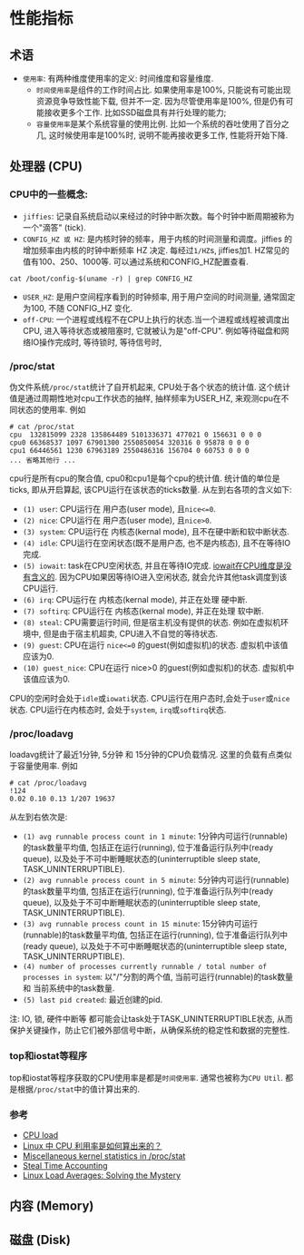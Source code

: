 # 性能指标

## 术语

- `使用率`: 有两种维度使用率的定义: 时间维度和容量维度. 
  - `时间使用率`是组件的工作时间占比. 如果使用率是100%, 只能说有可能出现资源竞争导致性能下载, 但并不一定. 因为尽管使用率是100%, 但是仍有可能接收更多个工作. 比如SSD磁盘具有并行处理的能力; 
  - `容量使用率`是某个系统容量的使用比例. 比如一个系统的吞吐使用了百分之几, 这时候使用率是100%时, 说明不能再接收更多工作, 性能将开始下降. 

## 处理器 (CPU)

### CPU中的一些概念:

- `jiffies`: 记录自系统启动以来经过的时钟中断次数。每个时钟中断周期被称为一个"滴答" (tick). 
- `CONFIG_HZ 或 HZ`: 是内核时钟的频率，用于内核的时间测量和调度。jiffies 的增加频率由内核的时钟中断频率 HZ 决定. 每经过`1/HZ`s, jiffies加1. HZ常见的值有100、250、1000等. 可以通过系统和CONFIG_HZ配置查看.
```shell
cat /boot/config-$(uname -r) | grep CONFIG_HZ
```
- `USER_HZ`: 是用户空间程序看到的时钟频率, 用于用户空间的时间测量, 通常固定为100, 不随 CONFIG_HZ 变化.
- `off-CPU`: 一个进程或线程不在CPU上执行的状态.当一个进程或线程被调度出CPU, 进入等待状态或被阻塞时, 它就被认为是"off-CPU". 例如等待磁盘和网络IO操作完成时, 等待锁时, 等待信号时, 

### /proc/stat

伪文件系统`/proc/stat`统计了自开机起来, CPU处于各个状态的统计值. 这个统计值是通过周期性地对cpu工作状态的抽样, 抽样频率为USER_HZ, 来观测cpu在不同状态的使用率. 例如

```shell
# cat /proc/stat
cpu  132815099 2328 135864489 5101336371 477021 0 156631 0 0 0
cpu0 66368537 1097 67901300 2550850054 320316 0 95878 0 0 0
cpu1 66446561 1230 67963189 2550486316 156704 0 60753 0 0 0
... 省略其他行 ...
```

cpu行是所有cpu的聚合值, cpu0和cpu1是每个cpu的统计值. 统计值的单位是ticks, 即从开启算起, 该CPU运行在该状态的ticks数量. 从左到右各项的含义如下:

- `(1) user`: CPU运行在 用户态(user mode), 且`nice<=0`.
- `(2) nice`: CPU运行在 用户态(user mode), 且`nice>0`.
- `(3) system`: CPU运行在 内核态(kernal mode), 且不在硬中断和软中断状态.
- `(4) idle`: CPU运行在空闲状态(既不是用户态, 也不是内核态), 且不在等待IO完成.
- `(5) iowait`: task在CPU空闲状态, 并且在等待IO完成. [iowait在CPU维度是没有含义的](https://docs.kernel.org/filesystems/proc.html#miscellaneous-kernel-statistics-in-proc-stat). 因为CPU如果因等待IO进入空闲状态, 就会允许其他task调度到该CPU运行.
- `(6) irq`: CPU运行在 内核态(kernal mode), 并正在处理 硬中断.
- `(7) softirq`: CPU运行在 内核态(kernal mode), 并正在处理 软中断.
- `(8) steal`: CPU需要运行时间, 但是宿主机没有提供的状态. 例如在虚拟机环境中, 但是由于宿主机超卖, CPU进入不自觉的等待状态.
- `(9) guest`: CPU在运行 `nice<=0` 的guest(例如虚拟机)的状态. 虚拟机中该值应该为0.
- `(10) guest_nice`: CPU在运行 nice>0 的guest(例如虚拟机)的状态. 虚拟机中该值应该为0.

CPU的空闲时会处于`idle`或`iowati`状态. CPU运行在用户态时,会处于`user`或`nice`状态. CPU运行在内核态时, 会处于`system`, `irq`或`softirq`状态.

### /proc/loadavg

loadavg统计了最近1分钟, 5分钟 和 15分钟的CPU负载情况. 这里的负载有点类似于容量使用率. 例如

```shell
# cat /proc/loadavg                                                                                              !124
0.02 0.10 0.13 1/207 19637
```

从左到右依次是:
- `(1) avg runnable process count in 1 minute`: 1分钟内可运行(runnable)的task数量平均值, 包括正在运行(running), 位于准备运行队列中(ready queue), 以及处于不可中断睡眠状态的(uninterruptible sleep state, TASK_UNINTERRUPTIBLE).
- `(2) avg runnable process count in 5 minute`: 5分钟内可运行(runnable)的task数量平均值, 包括正在运行(running), 位于准备运行队列中(ready queue), 以及处于不可中断睡眠状态的(uninterruptible sleep state, TASK_UNINTERRUPTIBLE).
- `(3) avg runnable process count in 15 minute`: 15分钟内可运行(runnable)的task数量平均值, 包括正在运行(running), 位于准备运行队列中(ready queue), 以及处于不可中断睡眠状态的(uninterruptible sleep state, TASK_UNINTERRUPTIBLE).
- `(4) number of processes currently runnable / total number of processes in system`: 以"/"分割的两个值, 当前可运行(runnable)的task数量 和 当前系统中的task数量.
- `(5) last pid created`: 最近创建的pid.


注: IO, 锁, 硬件中断等 都可能会让task处于TASK_UNINTERRUPTIBLE状态, 从而保护关键操作，防止它们被外部信号中断，从确保系统的稳定性和数据的完整性.

### top和iostat等程序

top和iostat等程序获取的CPU使用率是都是`时间使用率`. 通常也被称为`CPU Util`. 都是根据`/proc/stat`中的值计算出来的.


### 参考
- [CPU load](https://docs.kernel.org/admin-guide/cpu-load.html)
- [Linux 中 CPU 利用率是如何算出来的？](https://m.17golang.com/article/177721.html)
- [Miscellaneous kernel statistics in /proc/stat](https://docs.kernel.org/filesystems/proc.html#miscellaneous-kernel-statistics-in-proc-stat)
- [Steal Time Accounting](https://docs.redhat.com/en/documentation/red_hat_enterprise_linux/7/html/virtualization_deployment_and_administration_guide/sect-kvm_guest_timing_management-steal_time_accounting)
- [Linux Load Averages: Solving the Mystery](https://brendangregg.com/blog/2017-08-08/linux-load-averages.html)

## 内容 (Memory)

## 磁盘 (Disk)